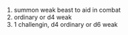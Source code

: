 1. summon weak beast to aid in combat
2. ordinary or d4 weak
3. 1 challengin, d4 ordinary or d6 weak